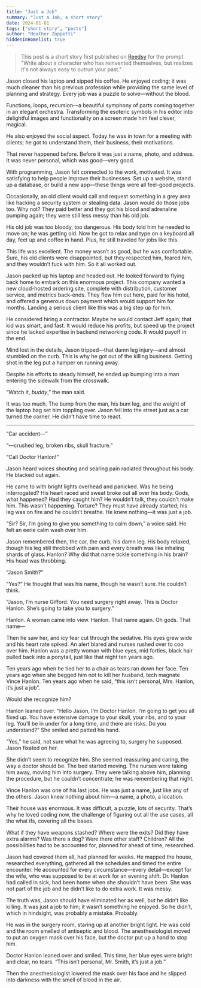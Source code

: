 ```yaml
---
title: "Just a Job"
summary: "Just a Job, a short story"
date: 2024-01-01
tags: ["short story", "posts"]
author: "Heather Zoppetti"
hiddenInHomelist: true
---
```


> This post is a short story first published on [Reedsy](https://www.reedsy.com/) for the prompt "Write about a character who has reinvented themselves, but realizes it's not always easy to outrun your past."

Jason closed his laptop and sipped his coffee. He enjoyed coding; it was much cleaner than his previous profession while providing the same level of planning and strategy. Every job was a puzzle to solve—without the blood.

Functions, loops, recursion—a beautiful symphony of parts coming together in an elegant orchestra. Transforming the esoteric symbols in his editor into delightful images and functionality on a screen made him feel clever, magical.

He also enjoyed the social aspect. Today he was in town for a meeting with clients; he got to understand them, their business, their motivations.

That never happened before. Before it was just a name, photo, and address. It was never personal, which was good—very good.

With programming, Jason felt connected to the work, motivated. It was satisfying to help people improve their businesses. Set up a website, stand up a database, or build a new app—these things were all feel-good projects.

Occasionally, an old client would call and request something in a grey area like hacking a security system or stealing data. Jason would do those jobs too. Why not? They paid better and they got his blood and adrenaline pumping again; they were still less messy than his old job.

His old job was too bloody, too dangerous. His body told him he needed to move on; he was getting old. Now he got to relax and type on a keyboard all day, feet up and coffee in hand. Plus, he still traveled for jobs like this.

This life was excellent. The money wasn’t as good, but he was comfortable. Sure, his old clients were disappointed, but they respected him, feared him, and they wouldn’t fuck with him. So it all worked out.

Jason packed up his laptop and headed out. He looked forward to flying back home to embark on this enormous project. This company wanted a new cloud-hosted ordering site, complete with distribution, customer service, and metrics back-ends. They flew him out here, paid for his hotel, and offered a generous down payment which would support him for months. Landing a serious client like this was a big step up for him.

He considered hiring a contractor. Maybe he would contact Jeff again; that kid was smart, and fast. It would reduce his profits, but speed up the project since he lacked expertise in backend networking code. It would payoff in the end.

Mind lost in the details, Jason tripped—that damn leg injury—and almost stumbled on the curb. This is why he got out of the killing business. Getting shot in the leg put a hamper on running away.

Despite his efforts to steady himself, he ended up bumping into a man entering the sidewalk from the crosswalk.

“Watch it, *buddy*,” the man said.

It was too much. The bump from the man, his bum leg, and the weight of the laptop bag set him toppling over. Jason fell into the street just as a car turned the corner. He didn’t have time to react.

* * *

“Car accident—”

“—crushed leg, broken ribs, skull fracture.”

“Call Doctor Hanlon!”

Jason heard voices shouting and searing pain radiated throughout his body. He blacked out again.

He came to with bright lights overhead and panicked. Was he being interrogated? His heart raced and sweat broke out all over his body. Gods, what happened? Had they caught him? He wouldn’t talk, they couldn’t make him. This wasn’t happening. Torture? They must have already started; his leg was on fire and he couldn’t breathe. He knew nothing—it was just a job.

“Sir? Sir, I’m going to give you something to calm down,” a voice said. He felt an eerie calm wash over him.

Jason remembered then, the car, the curb, his damn leg. His body relaxed, though his leg still throbbed with pain and every breath was like inhaling shards of glass. Hanlon? Why did that name tickle something in his brain? His head was throbbing.

“Jason Smith?”

“Yes?” He thought that was his name, though he wasn’t sure. He couldn’t think.

“Jason, I’m nurse Gifford. You need surgery right away. This is Doctor Hanlon. She’s going to take you to surgery.”

Hanlon. A woman came into view. Hanlon. That name again. Oh gods. That name—

Then he saw her, and icy fear cut through the sedative. His eyes grew wide and his heart rate spiked. An alert blared and nurses rushed over to coo over him. Hanlon was a pretty woman with blue eyes, mid forties, black hair pulled back into a ponytail, just like that night ten years ago.

Ten years ago when he tied her to a chair as tears ran down her face. Ten years ago when she begged him not to kill her husband, tech magnate Vince Hanlon. Ten years ago when he said, “this isn’t personal, Mrs. Hanlon, it’s just a job”.

Would she recognize him?

Hanlon leaned over. “Hello Jason, I’m Doctor Hanlon. I’m going to get you all fixed up. You have extensive damage to your skull, your ribs, and to your leg. You’ll be in under for a long time, and there are risks. Do you understand?” She smiled and patted his hand.

“Yes,” he said, not sure what he was agreeing to, surgery he supposed. Jason fixated on her.

She didn’t seem to recognize him. She seemed reassuring and caring, the way a doctor should be. The bed started moving. The nurses were taking him away, moving him into surgery. They were talking above him, planning the procedure, but he couldn’t concentrate; he was remembering that night.

Vince Hanlon was one of his last jobs. He was just a name, just like any of the others. Jason knew nothing about him—a name, a photo, a location.

Their house was enormous. It was difficult, a puzzle, lots of security. That’s why he loved coding now, the challenge of figuring out all the use cases, all the what ifs, covering all the bases.

What if they have weapons stashed? Where were the exits? Did they have extra alarms? Was there a dog? Were there other staff? Children? All the possibilities had to be accounted for, planned for ahead of time, researched.

Jason had covered them all, had planned for weeks. He mapped the house, researched everything, gathered all the schedules and timed the entire encounter. He accounted for every circumstance—every detail—except for the wife, who was supposed to be at work for an evening shift. Dr. Hanlon had called in sick, had been home when she shouldn’t have been. She was not part of the job and he didn’t like to do extra work. It was messy.

The truth was, Jason should have eliminated her as well, but he didn’t like killing. It was just a job to him; it wasn’t something he enjoyed. So he didn’t, which in hindsight, was probably a mistake. Probably.

He was in the surgery room, staring up at another bright light. He was cold and the room smelled of antiseptic and blood. The anesthesiologist moved to put an oxygen mask over his face, but the doctor put up a hand to stop him.

Doctor Hanlon leaned over and smiled. This time, her blue eyes were bright and clear, no tears. “This isn’t personal, Mr. Smith, it’s just a job.”

Then the anesthesiologist lowered the mask over his face and he slipped into darkness with the smell of blood in the air.